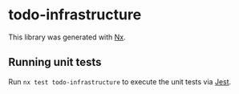 # todo-infrastructure

This library was generated with [Nx](https://nx.dev).

## Running unit tests

Run `nx test todo-infrastructure` to execute the unit tests via [Jest](https://jestjs.io).

